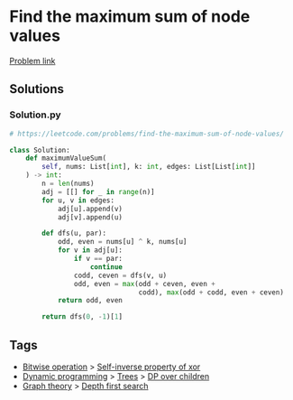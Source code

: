 # Find the maximum sum of node values

[Problem link](https://leetcode.com/problems/find-the-maximum-sum-of-node-values/)

## Solutions


### Solution.py
```py
# https://leetcode.com/problems/find-the-maximum-sum-of-node-values/

class Solution:
    def maximumValueSum(
        self, nums: List[int], k: int, edges: List[List[int]]
    ) -> int:
        n = len(nums)
        adj = [[] for _ in range(n)]
        for u, v in edges:
            adj[u].append(v)
            adj[v].append(u)

        def dfs(u, par):
            odd, even = nums[u] ^ k, nums[u]
            for v in adj[u]:
                if v == par:
                    continue
                codd, ceven = dfs(v, u)
                odd, even = max(odd + ceven, even +
                                codd), max(odd + codd, even + ceven)
            return odd, even

        return dfs(0, -1)[1]
```
## Tags

* [Bitwise operation](/Collections/bitwise-operation.md#bitwise-operation) > [Self-inverse property of xor](/Collections/bitwise-operation.md#self-inverse-property-of-xor)
* [Dynamic programming](/Collections/dynamic-programming.md#dynamic-programming) > [Trees](/Collections/dynamic-programming.md#trees) > [DP over children](/Collections/dynamic-programming.md#dp-over-children)
* [Graph theory](/Collections/graph-theory.md#graph-theory) > [Depth first search](/Collections/graph-theory.md#depth-first-search)
